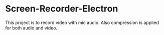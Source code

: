 # Screen-Recorder-Electron

This project is to record video with mic audio. Also compression is applied for both audio and video.
